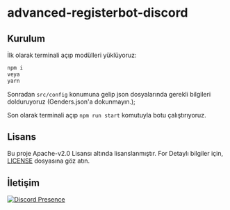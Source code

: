# advanced-registerbot-discord

## Kurulum
İlk olarak terminali açıp modülleri yüklüyoruz:
```bash
npm i
veya
yarn
```

Sonradan `src/config` konumuna gelip json dosyalarında gerekli bilgileri dolduruyoruz (Genders.json'a dokunmayın.);

Son olarak terminali açıp `npm run start` komutuyla botu çalıştırıyoruz.

## Lisans

Bu proje Apache-v2.0 Lisansı altında lisanslanmıştır. For Detaylı bilgiler için, [LICENSE](https://github.com/takachidot/advanced-registerbot-discord/blob/main/LICENSE) dosyasına göz atın.

## İletişim

[![Discord Presence](https://lanyard.cnrad.dev/api/149284207833645056)](https://discord.com/users/149284207833645056)
